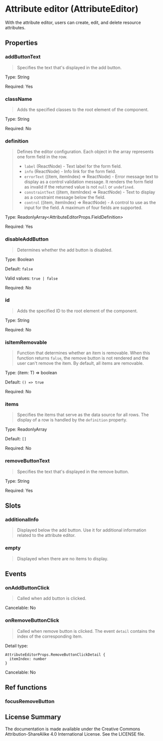 # Attribute editor (AttributeEditor)

With the attribute editor, users can create, edit, and delete resource attributes.



## Properties



### addButtonText

> Specifies the text that's displayed in the add button.

Type: String

Required: Yes


### className

> Adds the specified classes to the root element of the component.

Type: String

Required: No


### definition

> Defines the editor configuration. Each object in the array represents one form field in the row.
> * `label` (ReactNode) - Text label for the form field.
> * `info` (ReactNode) - Info link for the form field.
> * `errorText` ((item, itemIndex) => ReactNode) - Error message text to display as a control validation message.
>    It renders the form field as invalid if the returned value is not `null` or `undefined`.
> * `constraintText` ((item, itemIndex) => ReactNode) - Text to display as a constraint message below the field.
> * `control` ((item, itemIndex) => ReactNode) - A control to use as the input for the field.
> A maximum of four fields are supported.
> 

Type: ReadonlyArray<AttributeEditorProps.FieldDefinition<T>>

Required: Yes


### disableAddButton

> Determines whether the add button is disabled.

Type: Boolean

Default: `false`

Valid values: `true | false`

Required: No


### id

> Adds the specified ID to the root element of the component.

Type: String

Required: No


### isItemRemovable

> Function that determines whether an item is removable. When this function returns `false`, the remove
> button is not rendered and the user can't remove the item.
> By default, all items are removable.

Type:  (item: T) => boolean

Default: `() => true`

Required: No


### items

> Specifies the items that serve as the data source for all rows.
> The display of a row is handled by the `definition` property.

Type: ReadonlyArray<T>

Default: `[]`

Required: No


### removeButtonText

> Specifies the text that's displayed in the remove button.

Type: String

Required: Yes





## Slots



### additionalInfo

> Displayed below the add button. Use it for additional information related to the attribute editor.




### empty

> Displayed when there are no items to display.







## Events



### onAddButtonClick

> Called when add button is clicked.

Cancelable: No



### onRemoveButtonClick

> Called when remove button is clicked.
> The event `detail` contains the index of the corresponding item.

Detail type: 
```
AttributeEditorProps.RemoveButtonClickDetail {
  itemIndex: number
}
```

Cancelable: No






## Ref functions



### focusRemoveButton





## License Summary

The documentation is made available under the Creative Commons Attribution-ShareAlike 4.0 International License. See the LICENSE file.
